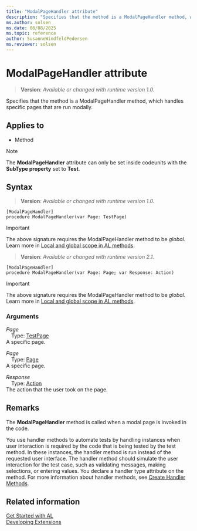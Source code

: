 ```yaml
---
title: "ModalPageHandler attribute"
description: "Specifies that the method is a ModalPageHandler method, which handles specific pages that are run modally."
ms.author: solsen
ms.date: 08/08/2025
ms.topic: reference
author: SusanneWindfeldPedersen
ms.reviewer: solsen
---
```

[//]: # (START>DO_NOT_EDIT)
[//]: # (IMPORTANT:Do not edit any of the content between here and the END>DO_NOT_EDIT.)
[//]: # (Any modifications should be made in the .xml files in the ModernDev repo.)

# ModalPageHandler attribute
> **Version**: _Available or changed with runtime version 1.0._

Specifies that the method is a ModalPageHandler method, which handles specific pages that are run modally.


## Applies to

- Method

> [!NOTE]
> The **ModalPageHandler** attribute can only be set inside codeunits with the **SubType property** set to **Test**.

## Syntax


> **Version**: _Available or changed with runtime version 1.0._
```AL
[ModalPageHandler]
procedure ModalPageHandler(var Page: TestPage)
```
> [!IMPORTANT]
> The above signature requires the ModalPageHandler method to be *global*. Learn more in [Local and global scope in AL methods](../devenv-al-methods.md%23local-and-global-scope).

> **Version**: _Available or changed with runtime version 2.1._
```AL
[ModalPageHandler]
procedure ModalPageHandler(var Page: Page; var Response: Action)
```
> [!IMPORTANT]
> The above signature requires the ModalPageHandler method to be *global*. Learn more in [Local and global scope in AL methods](../devenv-al-methods.md%23local-and-global-scope).

### Arguments
*Page*  
&emsp;Type: [TestPage](../methods-auto/testpage/testpage-data-type.md)  
A specific page.  

*Page*  
&emsp;Type: [Page](../methods-auto/page/page-data-type.md)  
A specific page.  

*Response*  
&emsp;Type: [Action](../methods-auto/action/action-option.md)  
The action that the user took on the page.  

[//]: # (IMPORTANT: END>DO_NOT_EDIT)

## Remarks

The **ModalPageHandler** method is called when a modal page is invoked in the code.

You use handler methods to automate tests by handling instances when user interaction is required by the code that is being tested by the test method. In these instances, the handler method is run instead of the requested user interface. The handler method should simulate the user interaction for the test case, such as validating messages, making selections, or entering values. You declare a handler type attribute on the method. For more information about handler methods, see [Create Handler Methods](../devenv-creating-handler-methods.md).

## Related information  
[Get Started with AL](../devenv-get-started.md)  
[Developing Extensions](../devenv-dev-overview.md)  